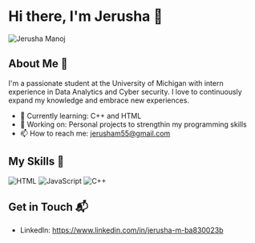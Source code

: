 # Hi there, I'm Jerusha 👋
![Jerusha Manoj](https://github.com/Jerusha-Manoj/Jerusha-Manoj/assets/133903427/b6e7e70a-d428-4343-a686-862190bcaf96)


## About Me 🚀

I'm a passionate student at the University of Michigan with intern experience in Data Analytics and Cyber security. I love to continuously expand my knowledge and embrace new experiences.

<!-- ![Untitled presentation](https://github.com/Jerusha-Manoj/Jerusha-Manoj/assets/133903427/b936bb48-244f-4467-a5e2-f3f679b907be) -->

- 🌱 Currently learning: C++ and HTML
- 🔭 Working on: Personal projects to strengthin my programming skills
- 📫 How to reach me: jerusham55@gmail.com

## My Skills 🧠

![HTML](https://img.shields.io/badge/-HTML-E34F26?style=flat-square&logo=html5&logoColor=white)
![JavaScript](https://img.shields.io/badge/-JavaScript-F7DF1E?style=flat-square&logo=javascript&logoColor=black)
![C++](https://img.shields.io/badge/c++-%2300599C.svg?style=flat-square&logo=c%2B%2B&logoColor=white)



## Get in Touch 📬

- LinkedIn: https://www.linkedin.com/in/jerusha-m-ba830023b



